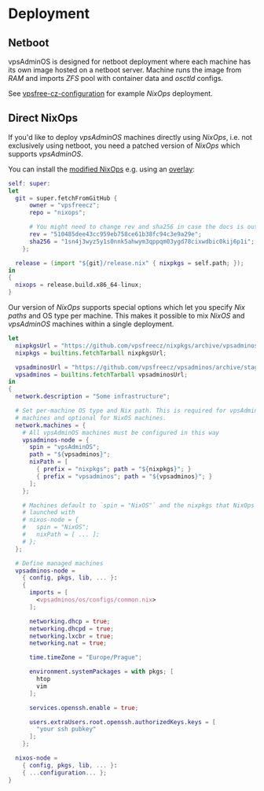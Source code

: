# Deployment

## Netboot
vpsAdminOS is designed for netboot deployment where each machine has its own
image hosted on a netboot server. Machine runs the image from *RAM* and imports
*ZFS* pool with container data and *osctld* configs.

See [vpsfree-cz-configuration] for example *NixOps* deployment.


## Direct NixOps
If you'd like to deploy *vpsAdminOS* machines directly using *NixOps*, i.e. not
exclusively using netboot, you need a patched version of *NixOps* which supports
*vpsAdminOS*.

You can install the [modified NixOps] e.g. using an [overlay]:

```nix
self: super:
let
  git = super.fetchFromGitHub {
      owner = "vpsfreecz";
      repo = "nixops";

      # You might need to change rev and sha256 in case the docs is outdated
      rev = "510485dee43cc959eb758ce61b38fc94c3e9a29e";
      sha256 = "1sn4j3wyz5y1s0nnk5ahwym3qppqm03ygd78cixwdbic0kij6p1i";
    };

  release = (import "${git}/release.nix" { nixpkgs = self.path; });
in
{
  nixops = release.build.x86_64-linux;
}
```

Our version of *NixOps* supports special options which let you specify *Nix paths*
and OS type per machine. This makes it possible to mix *NixOS* and *vpsAdminOS*
machines within a single deployment.

```nix
let
  nixpkgsUrl = "https://github.com/vpsfreecz/nixpkgs/archive/vpsadminos.tar.gz";
  nixpkgs = builtins.fetchTarball nixpkgsUrl;

  vpsadminosUrl = "https://github.com/vpsfreecz/vpsadminos/archive/staging.tar.gz";
  vpsadminos = builtins.fetchTarball vpsadminosUrl;
in
{
  network.description = "Some infrastructure";

  # Set per-machine OS type and Nix path. This is required for vpsAdminOS
  # machines and optional for NixOS machines.
  network.machines = {
    # All vpsAdminOS machines must be configured in this way
    vpsadminos-node = {
      spin = "vpsAdminOS";
      path = "${vpsadminos}";
      nixPath = [
        { prefix = "nixpkgs"; path = "${nixpkgs}"; }
        { prefix = "vpsadminos"; path = "${vpsadminos}"; }
      ];
    };

    # Machines default to `spin = "NixOS"` and the nixpkgs that NixOps was
    # launched with
    # nixos-node = {
    #   spin = "NixOS";
    #   nixPath = [ ... ];
    # };
  };

  # Define managed machines
  vpsadminos-node =
    { config, pkgs, lib, ... }:
    {
      imports = [
        <vpsadminos/os/configs/common.nix>
      ];

      networking.dhcp = true;
      networking.dhcpd = true;
      networking.lxcbr = true;
      networking.nat = true;

      time.timeZone = "Europe/Prague";

      environment.systemPackages = with pkgs; [
        htop
        vim
      ];

      services.openssh.enable = true;

      users.extraUsers.root.openssh.authorizedKeys.keys = [
        "your ssh pubkey"
      ];
    };

  nixos-node =
    { config, pkgs, lib, ... }:
    { ...configuration... };
}
```

[vpsfree-cz-configuration]: https://github.com/vpsfreecz/vpsfree-cz-configuration
[modified NixOps]: https://github.com/vpsfreecz/nixops
[overlay]: https://nixos.org/nixpkgs/manual/#sec-overlays-install
